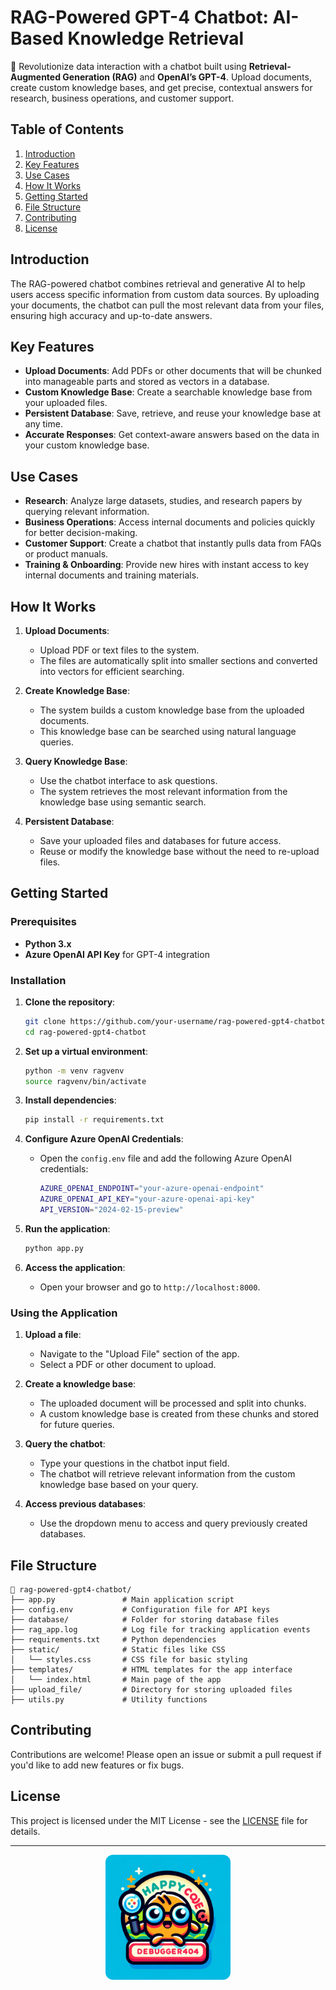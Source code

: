 # RAG-Powered GPT-4 Chatbot: AI-Based Knowledge Retrieval

🚀 Revolutionize data interaction with a chatbot built using **Retrieval-Augmented Generation (RAG)** and **OpenAI’s GPT-4**. Upload documents, create custom knowledge bases, and get precise, contextual answers for research, business operations, and customer support.

## Table of Contents
1. [Introduction](#introduction)
2. [Key Features](#key-features)
3. [Use Cases](#use-cases)
4. [How It Works](#how-it-works)
5. [Getting Started](#getting-started)
6. [File Structure](#file-structure)
7. [Contributing](#contributing)
8. [License](#license)

## Introduction
The RAG-powered chatbot combines retrieval and generative AI to help users access specific information from custom data sources. By uploading your documents, the chatbot can pull the most relevant data from your files, ensuring high accuracy and up-to-date answers.

## Key Features
- **Upload Documents**: Add PDFs or other documents that will be chunked into manageable parts and stored as vectors in a database.
- **Custom Knowledge Base**: Create a searchable knowledge base from your uploaded files.
- **Persistent Database**: Save, retrieve, and reuse your knowledge base at any time.
- **Accurate Responses**: Get context-aware answers based on the data in your custom knowledge base.

## Use Cases
- **Research**: Analyze large datasets, studies, and research papers by querying relevant information.
- **Business Operations**: Access internal documents and policies quickly for better decision-making.
- **Customer Support**: Create a chatbot that instantly pulls data from FAQs or product manuals.
- **Training & Onboarding**: Provide new hires with instant access to key internal documents and training materials.

## How It Works
1. **Upload Documents**:
   - Upload PDF or text files to the system.
   - The files are automatically split into smaller sections and converted into vectors for efficient searching.
  
2. **Create Knowledge Base**:
   - The system builds a custom knowledge base from the uploaded documents.
   - This knowledge base can be searched using natural language queries.

3. **Query Knowledge Base**:
   - Use the chatbot interface to ask questions.
   - The system retrieves the most relevant information from the knowledge base using semantic search.

4. **Persistent Database**:
   - Save your uploaded files and databases for future access.
   - Reuse or modify the knowledge base without the need to re-upload files.

## Getting Started

### Prerequisites
- **Python 3.x**
- **Azure OpenAI API Key** for GPT-4 integration

### Installation

1. **Clone the repository**:
    ```bash
    git clone https://github.com/your-username/rag-powered-gpt4-chatbot.git
    cd rag-powered-gpt4-chatbot
    ```

2. **Set up a virtual environment**:
    ```bash
    python -m venv ragvenv
    source ragvenv/bin/activate
    ```

3. **Install dependencies**:
    ```bash
    pip install -r requirements.txt
    ```

4. **Configure Azure OpenAI Credentials**:
   - Open the `config.env` file and add the following Azure OpenAI credentials:
     ```bash
     AZURE_OPENAI_ENDPOINT="your-azure-openai-endpoint"
     AZURE_OPENAI_API_KEY="your-azure-openai-api-key"
     API_VERSION="2024-02-15-preview"
     ```

5. **Run the application**:
    ```bash
    python app.py
    ```

6. **Access the application**:
   - Open your browser and go to `http://localhost:8000`.

### Using the Application

1. **Upload a file**:
   - Navigate to the "Upload File" section of the app.
   - Select a PDF or other document to upload.
   
2. **Create a knowledge base**:
   - The uploaded document will be processed and split into chunks.
   - A custom knowledge base is created from these chunks and stored for future queries.

3. **Query the chatbot**:
   - Type your questions in the chatbot input field.
   - The chatbot will retrieve relevant information from the custom knowledge base based on your query.

4. **Access previous databases**:
   - Use the dropdown menu to access and query previously created databases.

## File Structure

```plaintext
📂 rag-powered-gpt4-chatbot/
├── app.py               # Main application script
├── config.env           # Configuration file for API keys
├── database/            # Folder for storing database files
├── rag_app.log          # Log file for tracking application events
├── requirements.txt     # Python dependencies
├── static/              # Static files like CSS
│   └── styles.css       # CSS file for basic styling
├── templates/           # HTML templates for the app interface
│   └── index.html       # Main page of the app
├── upload_file/         # Directory for storing uploaded files
├── utils.py             # Utility functions

```

Contributing 
------------ 
Contributions are welcome! Please open an issue or submit a pull request if you'd like to add new features or fix bugs. 

License 
------- 
This project is licensed under the MIT License - see the [LICENSE](./LICENSE) file for details.

---

<div style="text-align: center;">
  <a href="https://github.com/deBUGger404" target="_blank">
    <img src="https://raw.githubusercontent.com/deBUGger404/Python-Course-From-Beginner-to-Expert/main/Data/happy_code.webp" alt="Happy Code" style="width:200px; border-radius:12px;">
  </a>
</div>